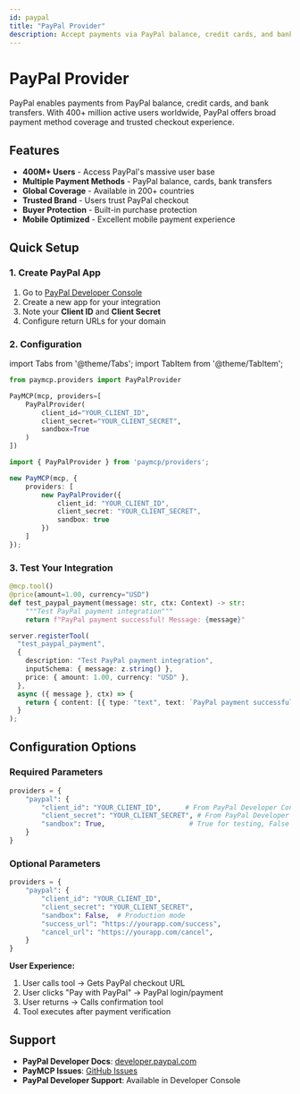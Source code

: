 ```yaml
---
id: paypal
title: "PayPal Provider"
description: Accept payments via PayPal balance, credit cards, and bank transfers worldwide
---
```


# PayPal Provider

PayPal enables payments from PayPal balance, credit cards, and bank transfers. With 400+ million active users worldwide, PayPal offers broad payment method coverage and trusted checkout experience.

## Features

- **400M+ Users** - Access PayPal's massive user base
- **Multiple Payment Methods** - PayPal balance, cards, bank transfers
- **Global Coverage** - Available in 200+ countries
- **Trusted Brand** - Users trust PayPal checkout
- **Buyer Protection** - Built-in purchase protection
- **Mobile Optimized** - Excellent mobile payment experience

## Quick Setup

### 1. Create PayPal App

1. Go to [PayPal Developer Console](https://developer.paypal.com)
2. Create a new app for your integration
3. Note your **Client ID** and **Client Secret**
4. Configure return URLs for your domain

### 2. Configuration

import Tabs from '@theme/Tabs';
import TabItem from '@theme/TabItem';

<Tabs>
<TabItem value="python" label="Python">

```python
from paymcp.providers import PayPalProvider

PayMCP(mcp, providers=[
    PayPalProvider(
        client_id="YOUR_CLIENT_ID",
        client_secret="YOUR_CLIENT_SECRET",
        sandbox=True
    )
])
```

</TabItem>
<TabItem value="typescript" label="TypeScript">

```typescript
import { PayPalProvider } from 'paymcp/providers';

new PayMCP(mcp, { 
    providers: [
        new PayPalProvider({
            client_id: "YOUR_CLIENT_ID",
            client_secret: "YOUR_CLIENT_SECRET",
            sandbox: true
        })
    ] 
});
```

</TabItem>
</Tabs>

### 3. Test Your Integration

<Tabs>
<TabItem value="python" label="Python">

```python
@mcp.tool()
@price(amount=1.00, currency="USD")
def test_paypal_payment(message: str, ctx: Context) -> str:
    """Test PayPal payment integration"""
    return f"PayPal payment successful! Message: {message}"
```

</TabItem>
<TabItem value="typescript" label="TypeScript">

```typescript
server.registerTool(
  "test_paypal_payment",
  {
    description: "Test PayPal payment integration",
    inputSchema: { message: z.string() },
    price: { amount: 1.00, currency: "USD" },
  },
  async ({ message }, ctx) => {
    return { content: [{ type: "text", text: `PayPal payment successful! Message: ${message}` }] };
  }
);
```

</TabItem>
</Tabs>

## Configuration Options

### Required Parameters

```python
providers = {
    "paypal": {
        "client_id": "YOUR_CLIENT_ID",      # From PayPal Developer Console
        "client_secret": "YOUR_CLIENT_SECRET", # From PayPal Developer Console
        "sandbox": True,                     # True for testing, False for production
    }
}
```

### Optional Parameters

```python
providers = {
    "paypal": {
        "client_id": "YOUR_CLIENT_ID",
        "client_secret": "YOUR_CLIENT_SECRET",
        "sandbox": False,  # Production mode
        "success_url": "https://yourapp.com/success",
        "cancel_url": "https://yourapp.com/cancel",
    }
}
```



**User Experience:**
1. User calls tool → Gets PayPal checkout URL
2. User clicks "Pay with PayPal" → PayPal login/payment
3. User returns → Calls confirmation tool
4. Tool executes after payment verification

## Support

- **PayPal Developer Docs**: [developer.paypal.com](https://developer.paypal.com)
- **PayMCP Issues**: [GitHub Issues](https://github.com/PayMCP/paymcp/issues)
- **PayPal Developer Support**: Available in Developer Console
